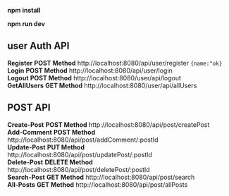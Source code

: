 **npm install**


**npm run dev**

## **user Auth API**  <br/>
**Register**  **POST Method**   http://localhost:8080/api/user/register  ```{name:"ok}``` <br/>
**Login**  **POST Method**      http://localhost:8080/api/user/login     <br/>
**Logout**  **POST Method**     http://localhost:8080/user/api/logout    <br/>
**GetAllUsers**  **GET Method** http://localhost:8080/user/api/allUsers   <br/>




#####


## **POST API**  <br/>
**Create-Post**  **POST Method**   http://localhost:8080/api/post/createPost  <br/>
**Add-Comment**  **POST Method**      http://localhost:8080/api/post/addComment/:postId     <br/>
**Update-Post**  **PUT Method**     http://localhost:8080/api/post/updatePost/:postId    <br/>
**Delete-Post**  **DELETE Method** http://localhost:8080/api/post/deletePost/:postId  <br/>
**Search-Post**  **GET Method** http://localhost:8080/api/post/search  <br/>
**All-Posts**  **GET Method** http://localhost:8080/api/post/allPosts  <br/>